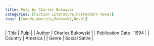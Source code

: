 ```yaml
---
title: Pulp by Charles Bukowski
categories: [Fiction Literature,Postmodern Novel]
tags: [Comedy,America,Bukowski,Novel]
---
```

        
| Title | Pulp  |
| Author |  Charles Bukowski  |
| Publication Date | 1994   |
| Country | America |
| Genre | Social Satire  |
        